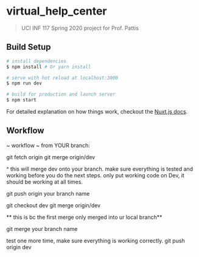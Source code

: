 # virtual_help_center

> UCI INF 117 Spring 2020 project for Prof. Pattis

## Build Setup

``` bash
# install dependencies
$ npm install # Or yarn install

# serve with hot reload at localhost:3000
$ npm run dev

# build for production and launch server
$ npm start
```

For detailed explanation on how things work, checkout the [Nuxt.js docs](https://github.com/nuxt/nuxt.js).

## Workflow 
~ workflow ~ from YOUR branch:

git fetch origin git merge origin/dev

^ this will merge dev onto your branch. make sure everything is tested and working before you do the next steps. only put working code on Dev, it should be working at all times.

git push origin your branch name

git checkout dev git merge origin/dev

** this is bc the first merge only merged into ur local branch**

git merge your branch name

test one more time, make sure everything is working correctly. git push origin dev